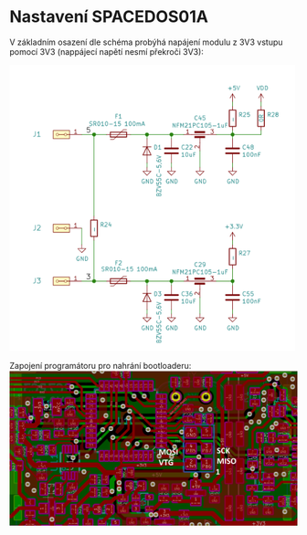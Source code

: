 # Nastavení SPACEDOS01A

V základním osazení dle schéma probýhá napájení modulu z 3V3 vstupu pomocí 3V3 (nappájecí napětí nesmí překroči 3V3):

![Schéma napájecí části](/doc/img/power_sch.png)

Zapojení programátoru pro nahrání bootloaderu:
![Zapojení konektoru pro nahrání bootloaderu](/doc/img/programing_connector.png)

